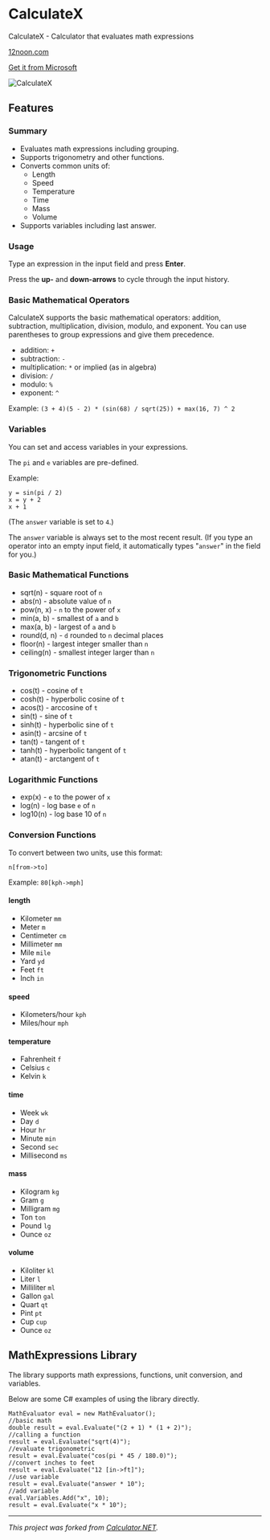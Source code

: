 CalculateX
==========

CalculateX - Calculator that evaluates math expressions

[12noon.com](https://12noon.com)

[Get it from Microsoft](ms-windows-store://pdp/?productid=9NWLKMVZPJD3)

![CalculateX](https://github.com/skst/CalculateX/blob/master/CalculateX.png)

## Features

### Summary
* Evaluates math expressions including grouping.
* Supports trigonometry and other functions.
* Converts common units of:
    * Length
    * Speed
    * Temperature
    * Time
    * Mass
    * Volume
* Supports variables including last answer.

### Usage

Type an expression in the input field and press **Enter**.

Press the **up-** and **down-arrows** to cycle through the input history.

### Basic Mathematical Operators

CalculateX supports the basic mathematical operators: addition, subtraction,
multiplication, division, modulo, and exponent.
You can use parentheses to group expressions and give them precedence.

* addition: `+`
* subtraction: `-`
* multiplication: `*` or implied (as in algebra)
* division: `/`
* modulo: `%`
* exponent: `^`

Example: `(3 + 4)(5 - 2) * (sin(68) / sqrt(25)) + max(16, 7) ^ 2`

### Variables

You can set and access variables in your expressions.

The `pi` and `e` variables are pre-defined.

Example:
````
y = sin(pi / 2)
x = y + 2
x + 1
````
(The `answer` variable is set to `4`.)

The `answer` variable is always set to the most recent result.
(If you type an operator into an empty input field,
it automatically types "`answer`" in the field for you.)

### Basic Mathematical Functions

* sqrt(n) - square root of `n`
* abs(n) - absolute value of `n`
* pow(n, x) - `n` to the power of `x`
* min(a, b) - smallest of `a` and `b`
* max(a, b) - largest of `a` and `b`
* round(d, n) - `d` rounded to `n` decimal places
* floor(n) - largest integer smaller than `n`
* ceiling(n) - smallest integer larger than `n`

### Trigonometric Functions

* cos(t) - cosine of `t`
* cosh(t) - hyperbolic cosine of `t`
* acos(t) - arccosine of `t`
* sin(t) - sine of `t`
* sinh(t) - hyperbolic sine of `t`
* asin(t) - arcsine of `t`
* tan(t) - tangent of `t`
* tanh(t) - hyperbolic tangent of `t`
* atan(t) - arctangent of `t`

### Logarithmic Functions

* exp(x) - `e` to the power of `x`
* log(n) - log base `e` of `n`
* log10(n) - log base 10 of `n`

### Conversion Functions

To convert between two units, use this format:

`n[from->to]`

Example: `80[kph->mph]`

#### length

* Kilometer `mm`
* Meter `m`
* Centimeter `cm`
* Millimeter `mm`
* Mile `mile`
* Yard `yd`
* Feet `ft`
* Inch `in`

#### speed

* Kilometers/hour `kph`
* Miles/hour `mph`

#### temperature

* Fahrenheit `f`
* Celsius `c`
* Kelvin `k`

#### time

* Week `wk`
* Day `d`
* Hour `hr`
* Minute `min`
* Second `sec`
* Millisecond `ms`

#### mass

* Kilogram `kg`
* Gram `g`
* Milligram `mg`
* Ton `ton`
* Pound `lg`
* Ounce `oz`

#### volume

* Kiloliter `kl`
* Liter `l`
* Milliliter `ml`
* Gallon `gal`
* Quart `qt`
* Pint `pt`
* Cup `cup`
* Ounce `oz`

## MathExpressions Library

The library supports math expressions, functions, unit conversion, and variables.

Below are some C# examples of using the library directly.

````
MathEvaluator eval = new MathEvaluator();
//basic math
double result = eval.Evaluate("(2 + 1) * (1 + 2)");
//calling a function
result = eval.Evaluate("sqrt(4)");
//evaluate trigonometric 
result = eval.Evaluate("cos(pi * 45 / 180.0)");
//convert inches to feet
result = eval.Evaluate("12 [in->ft]");
//use variable
result = eval.Evaluate("answer * 10");
//add variable
eval.Variables.Add("x", 10);
result = eval.Evaluate("x * 10");
````

------------

*This project was forked from [Calculator.NET](https://github.com/loresoft/Calculator).*
